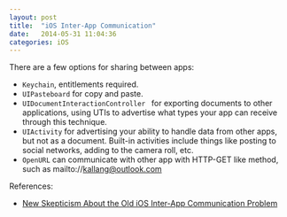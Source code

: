 ```yaml
---
layout: post
title:  "iOS Inter-App Communication"
date:   2014-05-31 11:04:36
categories: iOS
---
```


There are a few options for sharing between apps:

* `Keychain`, entitlements required.
* `UIPasteboard` for copy and paste.
* `UIDocumentInteractionController ` for exporting documents to other applications, using UTIs to advertise what types your app can receive through this technique.
* `UIActivity` for advertising your ability to handle data from other apps, but not as a document. Built-in activities include things like posting to social networks, adding to the camera roll, etc.
* `OpenURL` can communicate with other app with HTTP-GET like method, such as mailto://kallang@outlook.com

References:

* [New Skepticism About the Old iOS Inter-App Communication Problem][inter-app-blog]

[inter-app-blog]: http://www.subfurther.com/blog/2014/05/29/new-skepticism-about-the-old-ios-inter-app-communication-problem/
